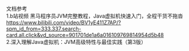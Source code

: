文档参考  
1.b站视频 黑马程序员JVM完整教程，Java虚拟机快速入门，全程干货不拖沓  
https://www.bilibili.com/video/BV1yE411Z7AP/?spm_id_from=333.337.search-card.all.click&vd_source=901701de1a6a016109769814954d5b48  
2.深入理解Java虚拟机：JVM高级特性与最佳实践（第3版）
